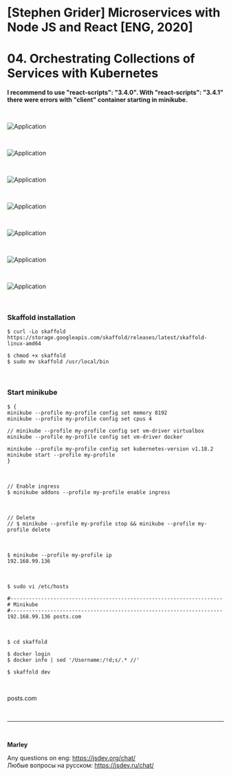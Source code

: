 # [Stephen Grider] Microservices with Node JS and React [ENG, 2020]

# 04. Orchestrating Collections of Services with Kubernetes

**I recommend to use "react-scripts": "3.4.0". With "react-scripts": "3.4.1" there were errors with "client" container starting in minikube.**

<br/>

![Application](/img/pic-04-01.png?raw=true)

<br/>

![Application](/img/pic-04-02.png?raw=true)

<br/>

![Application](/img/pic-04-03.png?raw=true)

<br/>

![Application](/img/pic-04-04.png?raw=true)

<br/>

![Application](/img/pic-04-05.png?raw=true)

<br/>

![Application](/img/pic-04-06.png?raw=true)

<br/>

![Application](/img/pic-04-07.png?raw=true)

<br/>

### Skaffold installation

    $ curl -Lo skaffold https://storage.googleapis.com/skaffold/releases/latest/skaffold-linux-amd64

    $ chmod +x skaffold
    $ sudo mv skaffold /usr/local/bin

<br/>

### Start minikube

```
$ {
minikube --profile my-profile config set memory 8192
minikube --profile my-profile config set cpus 4

// minikube --profile my-profile config set vm-driver virtualbox
minikube --profile my-profile config set vm-driver docker

minikube --profile my-profile config set kubernetes-version v1.18.2
minikube start --profile my-profile
}
```

<br/>

    // Enable ingress
    $ minikube addons --profile my-profile enable ingress

<br/>

    // Delete
    // $ minikube --profile my-profile stop && minikube --profile my-profile delete

<br/>

    $ minikube --profile my-profile ip
    192.168.99.136

<br/>

    $ sudo vi /etc/hosts

```
#---------------------------------------------------------------------
# Minikube
#---------------------------------------------------------------------
192.168.99.136 posts.com
```

<br/>

    $ cd skaffold

    $ docker login
    $ docker info | sed '/Username:/!d;s/.* //'

    $ skaffold dev

<br/>

posts.com

<!--
    $ kubectl rollout restart deployment [depl_name]
    $ kubectl get events --sort-by=.metadata.creationTimestamp
--->

<br/>

---

<br/>

**Marley**

Any questions on eng: https://jsdev.org/chat/  
Любые вопросы на русском: https://jsdev.ru/chat/
